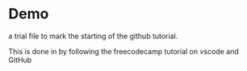 # Demo

a trial file to mark the starting of the github tutorial.

This is done in by following the freecodecamp tutorial on vscode and GitHub 
